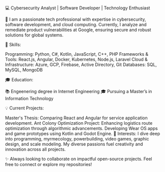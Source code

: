 💻 Cybersecurity Analyst | Software Developer | Technology Enthusiast

🚀 I am a passionate tech professional with expertise in cybersecurity, software development, and cloud computing. Currently, I analyze and remediate product vulnerabilities at Google, ensuring secure and robust solutions for global systems.

🔧 Skills:

Programming: Python, C#, Kotlin, JavaScript, C++, PHP
Frameworks & Tools: React.js, Angular, Docker, Kubernetes, Node.js, Laravel
Cloud & Infrastructure: Azure, GCP, Firebase, Active Directory, Git
Databases: SQL, MySQL, MongoDB

🎓 Education:

📚 Engeenering degree in Internet Engineering
🎓 Pursuing a Master’s in Information Technology

💡 Current Projects:

Master's Thesis: Comparing React and Angular for service application development.
Ant Colony Optimization Project: Enhancing logistics route optimization through algorithmic advancements.
Developing Wear OS apps and game prototypes using Kotlin and Godot Engine.
🌟 Interests:
I dive deep into programming, myrmecology, powerbuilding, video games, graphic design, and scale modeling. My diverse passions fuel creativity and innovation across all projects.

✨ Always looking to collaborate on impactful open-source projects. Feel free to connect or explore my repositories!

